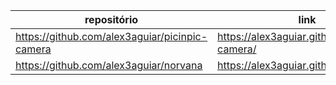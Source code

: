  
| repositório | link |
|--|--|
|https://github.com/alex3aguiar/picinpic-camera  |https://alex3aguiar.github.io/picinpic-camera/|
|https://github.com/alex3aguiar/norvana  | https://alex3aguiar.github.io/norvana/|
